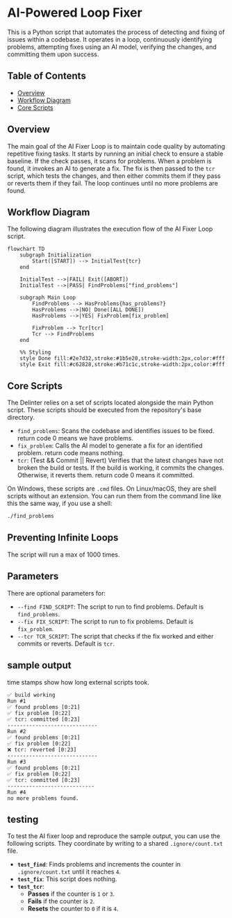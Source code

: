 # AI-Powered Loop Fixer

This is a Python script that automates the process of detecting and fixing of issues within a codebase. It operates in a loop, continuously identifying problems, attempting fixes using an AI model, verifying the changes, and committing them upon success.

## Table of Contents

- [Overview](#overview)
- [Workflow Diagram](#workflow-diagram)
- [Core Scripts](#core-scripts)

## Overview

The main goal of the AI Fixer Loop is to maintain code quality by automating repetitive fixing tasks. It starts by running an initial check to ensure a stable baseline. If the check passes, it scans for problems. When a problem is found, it invokes an AI to generate a fix. The fix is then passed to the `tcr` script, which tests the changes, and then either commits them if they pass or reverts them if they fail. The loop continues until no more problems are found.

## Workflow Diagram

The following diagram illustrates the execution flow of the AI Fixer Loop script.

```mermaid
flowchart TD
    subgraph Initialization
        Start([START]) --> InitialTest{tcr}
    end

    InitialTest -->|FAIL| Exit([ABORT])
    InitialTest -->|PASS| FindProblems["find_problems"]
    
    subgraph Main Loop
        FindProblems --> HasProblems{has_problems?}
        HasProblems -->|NO| Done([ALL DONE])
        HasProblems -->|YES| FixProblem[fix_problem]
        
        FixProblem --> Tcr[tcr]
        Tcr --> FindProblems
    end
    
    %% Styling
    style Done fill:#2e7d32,stroke:#1b5e20,stroke-width:2px,color:#fff
    style Exit fill:#c62828,stroke:#b71c1c,stroke-width:2px,color:#fff
```

## Core Scripts

The Delinter relies on a set of scripts located alongside the main Python script. These scripts should be executed from the repository's base directory.

- `find_problems`: Scans the codebase and identifies issues to be fixed. return code 0 means we have problems.
- `fix_problem`: Calls the AI model to generate a fix for an identified problem. return code means nothing.
- `tcr`: (Test && Commit || Revert) Verifies that the latest changes have not broken the build or tests. If the build is working, it commits the changes. Otherwise, it reverts them. return code 0 means it committed.

On Windows, these scripts are `.cmd` files. On Linux/macOS, they are shell scripts without an extension. You can run them from the command line like this the same way, if you use a shell:
```bash
./find_problems
```
## Preventing Infinite Loops

The script will run a max of 1000 times. 


## Parameters

There are optional parameters for:
- `--find FIND_SCRIPT`: The script to run to find problems. Default is `find_problems`.
- `--fix FIX_SCRIPT`: The script to run to fix problems. Default is `fix_problem`.
- `--tcr TCR_SCRIPT`: The script that checks if the fix worked and either commits or reverts. Default is `tcr`.

## sample output
time stamps show how long external scripts took. 
```
✅ build working
Run #1 
✅ found problems [0:21]
✅ fix problem [0:22]
✅ tcr: committed [0:23]
-----------------------------
Run #2 
✅ found problems [0:21]
✅ fix problem [0:22]
❌ tcr: reverted [0:23]
-----------------------------
Run #3 
✅ found problems [0:21]
✅ fix problem [0:22]
✅ tcr: committed [0:23]
----------------------------
Run #4  
no more problems found.
```

## testing

To test the AI fixer loop and reproduce the sample output, you can use the following scripts. They coordinate by writing to a shared `.ignore/count.txt` file.

- **`test_find`**: Finds problems and increments the counter in `.ignore/count.txt` until it reaches `4`.
- **`test_fix`**: This script does nothing.
- **`test_tcr`**:
    - **Passes** if the counter is `1` or `3`.
    - **Fails** if the counter is `2`.
    - **Resets** the counter to `0` if it is `4`.
